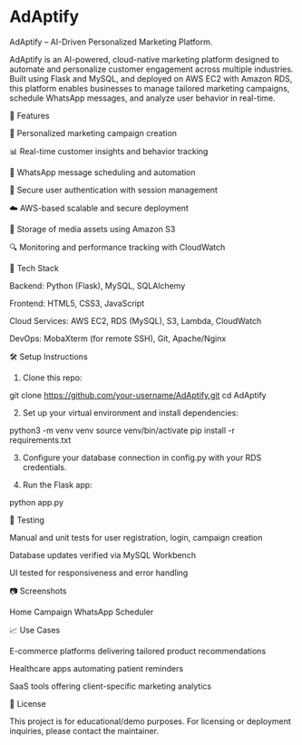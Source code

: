 # AdAptify

AdAptify – AI-Driven Personalized Marketing Platform.

AdAptify is an AI-powered, cloud-native marketing platform designed to automate and personalize customer engagement across multiple industries. Built using Flask and MySQL, and deployed on AWS EC2 with Amazon RDS, this platform enables businesses to manage tailored marketing campaigns, schedule WhatsApp messages, and analyze user behavior in real-time.

🚀 Features

🎯 Personalized marketing campaign creation

📊 Real-time customer insights and behavior tracking

📱 WhatsApp message scheduling and automation

🔐 Secure user authentication with session management

☁️ AWS-based scalable and secure deployment

📂 Storage of media assets using Amazon S3

🔍 Monitoring and performance tracking with CloudWatch


🧱 Tech Stack

Backend: Python (Flask), MySQL, SQLAlchemy

Frontend: HTML5, CSS3, JavaScript

Cloud Services: AWS EC2, RDS (MySQL), S3, Lambda, CloudWatch

DevOps: MobaXterm (for remote SSH), Git, Apache/Nginx


🛠 Setup Instructions

1. Clone this repo:

git clone https://github.com/your-username/AdAptify.git
cd AdAptify


2. Set up your virtual environment and install dependencies:

python3 -m venv venv
source venv/bin/activate
pip install -r requirements.txt


3. Configure your database connection in config.py with your RDS credentials.


4. Run the Flask app:

python app.py



🧪 Testing

Manual and unit tests for user registration, login, campaign creation

Database updates verified via MySQL Workbench

UI tested for responsiveness and error handling


📷 Screenshots

Home	Campaign	WhatsApp Scheduler

		


📈 Use Cases

E-commerce platforms delivering tailored product recommendations

Healthcare apps automating patient reminders

SaaS tools offering client-specific marketing analytics


📄 License

This project is for educational/demo purposes. For licensing or deployment inquiries, please contact the maintainer. 
